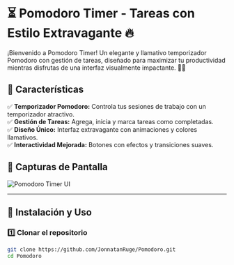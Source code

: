 # ⏳ Pomodoro Timer - Tareas con Estilo Extravagante 🔥

¡Bienvenido a Pomodoro Timer! Un elegante y llamativo temporizador Pomodoro con gestión de tareas, diseñado para maximizar tu productividad mientras disfrutas de una interfaz visualmente impactante. 🚀🎨

## 📌 Características

✅ **Temporizador Pomodoro:** Controla tus sesiones de trabajo con un temporizador atractivo.  
✅ **Gestión de Tareas:** Agrega, inicia y marca tareas como completadas.  
✅ **Diseño Único:** Interfaz extravagante con animaciones y colores llamativos.  
✅ **Interactividad Mejorada:** Botones con efectos y transiciones suaves.  

## 📸 Capturas de Pantalla

![Pomodoro Timer UI](![image](https://github.com/user-attachments/assets/29ba4429-580b-433e-be1f-10abaaa989ab)
)

---

## 🚀 Instalación y Uso

### 1️⃣ Clonar el repositorio

```sh
git clone https://github.com/JonnatanRuge/Pomodoro.git
cd Pomodoro
